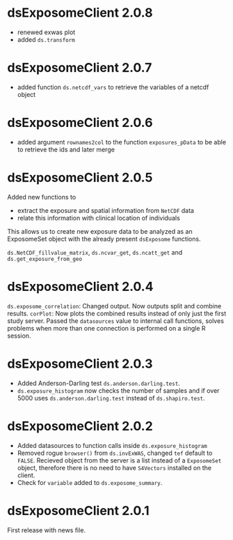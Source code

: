# dsExposomeClient 2.0.8

+ renewed exwas plot
+ added `ds.transform`

# dsExposomeClient 2.0.7

+ added function `ds.netcdf_vars` to retrieve the variables of a netcdf object

# dsExposomeClient 2.0.6

+ added argument `rownames2col` to the function `exposures_pData` to be able to retrieve the ids and later merge

# dsExposomeClient 2.0.5

Added new functions to 

+ extract the exposure and spatial information from `NetCDF` data
+ relate this information with clinical location of individuals

This allows us to create new exposure data to be analyzed as an ExposomeSet object with the already present `dsExposome` functions.

`ds.NetCDF_fillvalue_matrix`, `ds.ncvar_get`, `ds.ncatt_get` and `ds.get_exposure_from_geo`

# dsExposomeClient 2.0.4

`ds.exposome_correlation`: Changed output. Now outputs split and combine results.
`corPlot`: Now plots the combined results instead of only just the first study server.
Passed the `datasources` value to internal call functions, solves problems when more than one connection is performed on a single R session.

# dsExposomeClient 2.0.3

+ Added Anderson-Darling test `ds.anderson.darling.test`.
+ `ds.exposure_histogram` now checks the number of samples and if over 5000 uses `ds.anderson.darling.test` instead of `ds.shapiro.test`.

# dsExposomeClient 2.0.2

+ Added datasources to function calls inside `ds.exposure_histogram`
+ Removed rogue `browser()` from `ds.invExWAS`, changed `tef` default to `FALSE`. Recieved object from the server is a list instead of a `ExposomeSet` object, therefore there is no need to have `S4Vectors` installed on the client.
+ Check for `variable` added to `ds.exposome_summary`.

# dsExposomeClient 2.0.1


First release with news file.
